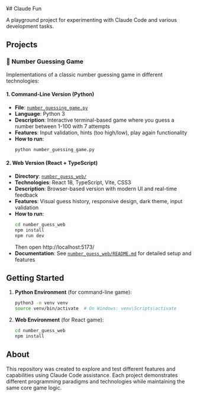 ¥# Claude Fun

A playground project for experimenting with Claude Code and various development tasks.

## Projects

### 🎲 Number Guessing Game

Implementations of a classic number guessing game in different technologies:

#### 1. Command-Line Version (Python)
- **File**: [`number_guessing_game.py`](./number_guessing_game.py)
- **Language**: Python 3
- **Description**: Interactive terminal-based game where you guess a number between 1-100 with 7 attempts
- **Features**: Input validation, hints (too high/low), play again functionality
- **How to run**:
  ```bash
  python number_guessing_game.py
  ```

#### 2. Web Version (React + TypeScript)
- **Directory**: [`number_guess_web/`](./number_guess_web/)
- **Technologies**: React 18, TypeScript, Vite, CSS3
- **Description**: Browser-based version with modern UI and real-time feedback
- **Features**: Visual guess history, responsive design, dark theme, input validation
- **How to run**:
  ```bash
  cd number_guess_web
  npm install
  npm run dev
  ```
  Then open http://localhost:5173/
- **Documentation**: See [`number_guess_web/README.md`](./number_guess_web/README.md) for detailed setup and features

## Getting Started

1. **Python Environment** (for command-line game):
   ```bash
   python3 -m venv venv
   source venv/bin/activate  # On Windows: venv\Scripts\activate
   ```

2. **Web Environment** (for React game):
   ```bash
   cd number_guess_web
   npm install
   ```

## About

This repository was created to explore and test different features and capabilities using Claude Code assistance. Each project demonstrates different programming paradigms and technologies while maintaining the same core game logic.